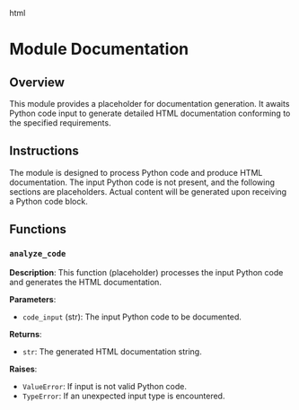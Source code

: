 html
<h1>Module Documentation</h1>

<h2>Overview</h2>
<p>This module provides a placeholder for documentation generation.  It awaits Python code input to generate detailed HTML documentation conforming to the specified requirements.</p>

<h2>Instructions</h2>
<p>The module is designed to process Python code and produce HTML documentation. The input Python code is not present, and the following sections are placeholders.  Actual content will be generated upon receiving a Python code block.</p>

<h2>Functions</h2>

<h3><code>analyze_code</code></h3>

<p><strong>Description</strong>: This function (placeholder) processes the input Python code and generates the HTML documentation.</p>

<p><strong>Parameters</strong>:</p>
<ul>
  <li><code>code_input</code> (str): The input Python code to be documented.</li>
</ul>

<p><strong>Returns</strong>:</p>
<ul>
  <li><code>str</code>: The generated HTML documentation string.</li>
</ul>

<p><strong>Raises</strong>:</p>
<ul>
  <li><code>ValueError</code>: If input is not valid Python code.</li>
  <li><code>TypeError</code>: If an unexpected input type is encountered.</li>
</ul>